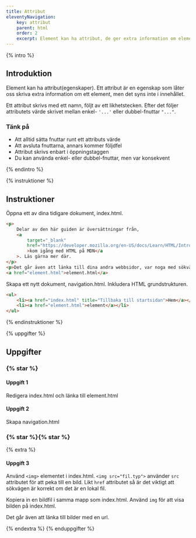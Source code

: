 ```yaml
---
title: Attribut
eleventyNavigation:
    key: attribut
    parent: html
    order: 2
    excerpt: Element kan ha attribut, de ger extra information om elementet.
---
```


{% intro %}

## Introduktion

Element kan ha attribut(egenskaper). Ett attribut är en egenskap som låter oss skriva
extra information om ett element, men det syns inte i innehållet.

Ett attribut skrivs med ett namn, följt av ett likhetstecken. Efter det följer attributets värde
skrivet mellan enkel- `'...'` eller dubbel-fnuttar `"..."`.

### Tänk på

-   Att alltid sätta fnuttar runt ett attributs värde
-   Att avsluta fnuttarna, annars kommer följdfel
-   Attribut skrivs enbart i öppningstaggen
-   Du kan använda enkel- eller dubbel-fnuttar, men var konsekvent

{% endintro %}

{% instruktioner %}

## Instruktioner

Öppna ett av dina tidigare dokument, index.html.

```html
<p>
    Delar av den här guiden är översättningar från,
    <a
        target="_blank"
        href="https://developer.mozilla.org/en-US/docs/Learn/HTML/Introduction_to_HTML/Getting_started"
        >kom igång med HTML på MDN</a
    >. Läs gärna mer där.
</p>
<p>Det går även att länka till dina andra webbsidor, var noga med sökvägen.</p>
<a href="element.html">element.html</a>
```

Skapa ett nytt dokument, navigation.html. Inkludera HTML grundstrukturen.

```html
<ul>
    <li><a href="index.html" title="Tillbaka till startsidan">Hem</a></li>
    <li><a href="element.html">element</a></li>
</ul>
```

{% endinstruktioner %}

{% uppgifter %}

## Uppgifter

### {% star %}

#### Uppgift 1

Redigera index.html och länka till element.html

#### Uppgift 2

Skapa navigation.html

### {% star %}{% star %}

{% extra %}

#### Uppgift 3

Använd `<img>` elementet i index.html.
`<img src="fil.typ">` använder `src` attributet för att peka till en
bild. Likt `href` attributet så är det viktigt att sökvägen är korrekt
om det är en lokal fil.

Kopiera in en bildfil i samma mapp som index.html. Använd `img` för att visa bilden på index.html.

Det går även att länka till bilder med en url.

{% endextra %}
{% enduppgifter %}
